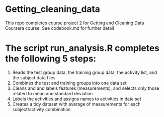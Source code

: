 # Getting_cleaning_data

This repo completes course project 2 for Getting and Cleaning Data Coursera course. See codebook.md for further detail

#  The script run_analysis.R completes the following 5 steps:

1. Reads the test group data, the training group data, the activity list, and the subject data files
2. Combines the test and training groups into one data set
3. Cleans and and labels features (measurements), and selects only those related to mean and standard deviation
4. Labels the activities and assigns names to activities in data set
5. Creates a tidy dataset with average of measurements for each subject/activity combination
